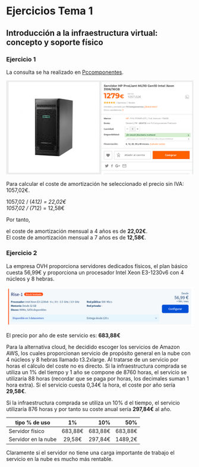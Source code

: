 # Ejercicios Tema 1
## Introducción a la infraestructura virtual: concepto y soporte físico

### Ejercicio 1
La consulta se ha realizado en [Pccomponentes](https://www.pccomponentes.com/servidor-hp-proliant-ml110-gen10-intel-xeon-3106-16gb).

![imagen](img/t1/ej1server.png)

Para calcular el coste de amortización he seleccionado el precio sin IVA: 1057,02€.

1057,02 / (4*12) = 22,02€  
1057,02 / (7*12) = 12,58€

Por tanto, 

el coste de amortización mensual a 4 años es de __22,02€__.  
El coste de amortización mensual a 7 años es de __12,58€__.

### Ejercicio 2

La empresa OVH proporciona servidores dedicados físicos, el plan básico cuesta 56,99€ y proporciona un procesador  Intel Xeon E3-1230v6 con 4 núcleos y 8 hebras.

![imagen](img/t1/ej2ovh.png)

El precio por año de este servicio es: __683,88€__

Para la alternativa cloud, he decidido escoger los servicios de Amazon AWS, los cuales proporcionan servicio de propósito general en la nube con 4 núcleos y 8 hebras llamado t3.2xlarge.
Al tratarse de un servicio por horas el cálculo del coste no es directo.
Si la infraestructura comprada se utiliza un 1% del tiempo y 1 año se compone de 8760 horas, el servicio se utilizaría 88 horas (recordar que se paga por horas, los decimales suman 1 hora extra). Si el servicio cuesta 0,34€ la hora, el coste por año sería __29,58€__.

Si la infraestructura comprada se utiliza un 10% d el tiempo, el servicio utilizaría 876 horas y por tanto su coste anual sería __297,84€__ al año.

| tipo \% de uso      |   1%    |   10%   |   50%   |
| ------------------- |:-------:| -------:| -------:|
| Servidor físico     | 683,88€ | 683,88€ | 683,88€ |
| Servidor en la nube | 29,58€  | 297,84€ | 1489,2€ |

Claramente si el servidor no tiene una carga importante de trabajo el servicio en la nube es mucho más rentable.